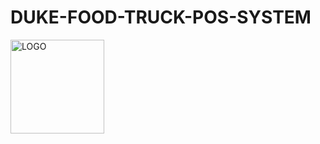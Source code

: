 # DUKE-FOOD-TRUCK-POS-SYSTEM

<img src="https://github.com/user-attachments/assets/6105ddb7-e7b1-4478-9a96-d17527f1da2a" width="150" alt="LOGO">
